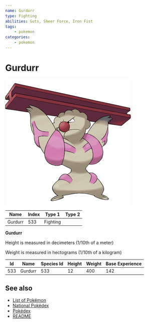 ```yaml
---
name: Gurdurr
type: Fighting
abilities: Guts, Sheer Force, Iron Fist
tags:
    - pokemon
categories:
    - pokemon
---
```


# Gurdurr


![Gurdurr](images/533.png)

| **Name** | **Index** | **Type 1** | **Type 2** |
|----|----|----|----|
| Gurdurr | 533 | Fighting  |  |

**Gurdurr** 


Height is measured in decimeters (1/10th of a meter)

Weight is measured in hectograms (1/10th of a kilogram)

| **Id** | **Name** | **Species Id** | **Height** | **Weight** | **Base Experience** |
|--------|----------|----------------|------------|------------|---------------------|
| 533 | Gurdurr | 533 | 12 | 400 | 142 |


## See also

- [List of Pokémon](../pokemon.md)
- [National Pokédex](../national_pokedex.md)
- [Pokédex](../pokedex.md)
- [README](../README.md)
